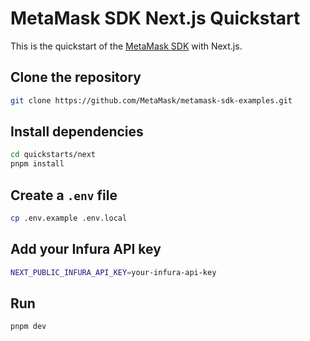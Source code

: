 # MetaMask SDK Next.js Quickstart

This is the quickstart of the [MetaMask SDK](https://docs.metamask.io/sdk) with Next.js.

## Clone the repository

```bash
git clone https://github.com/MetaMask/metamask-sdk-examples.git
```

## Install dependencies

```bash
cd quickstarts/next
pnpm install
```

## Create a `.env` file

```bash
cp .env.example .env.local
```

## Add your Infura API key

```bash
NEXT_PUBLIC_INFURA_API_KEY=your-infura-api-key
```

## Run

```bash
pnpm dev
```
